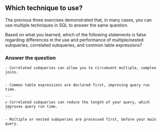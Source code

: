## Which technique to use?
The previous three exercises demonstrated that, in many cases, you can use multiple techniques in SQL to answer the same question.

Based on what you learned, which of the following statements is false regarding differences in the use and performance of multiple/nested subqueries, correlated subqueries, and common table expressions?

### Answer the question

    - Correlated subqueries can allow you to circumvent multiple, complex joins.


    - Common table expressions are declared first, improving query run time.

    ```
    ✔️ Correlated subqueries can reduce the length of your query, which improves query run time.
    ```

    - Multiple or nested subqueries are processed first, before your main query.